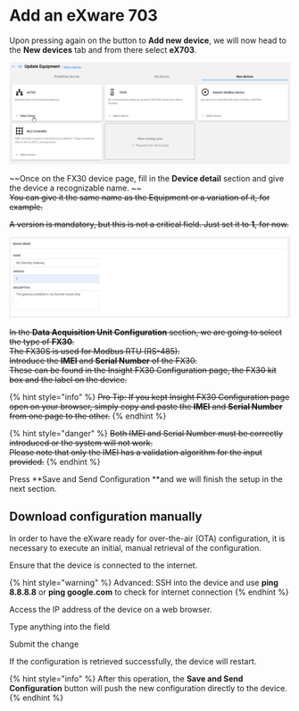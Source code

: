 # Add an eXware 703

Upon pressing again on the button to **Add new device**, we will now head to the **New devices** tab and from there select **eX703**.

![](<../../../../.gitbook/assets/image (68) (1).png>)

~~Once on the FX30 device page, fill in the **Device detail** section and give the device a recognizable name. ~~\
~~You can give it the same name as the Equipment or a variation of it, for example.~~

~~A version is mandatory, but this is not a critical field. Just set it to **1**, for now.~~

![](<../../../../.gitbook/assets/image (32).png>)

~~In the **Data Acquisition Unit Configuration** section, we are going to select the type of **FX30**.~~\
~~The FX30S is used for Modbus RTU (RS-485).~~\
~~Introduce the **IMEI** and **Serial Number** of the FX30.~~\
~~These can be found in the Insight FX30 Configuration page, the FX30 kit box and the label on the device.~~

{% hint style="info" %}
~~Pro Tip: If you kept Insight FX30 Configuration page open on your browser, simply copy and paste the **IMEI** and **Serial Number** from one page to the other.~~
{% endhint %}



{% hint style="danger" %}
~~Both IMEI and Serial Number must be correctly introduced or the system will not work.~~\
~~Please note that only the IMEI has a validation algorithm for the input provided.~~
{% endhint %}

Press **Save and Send Configuration **and we will finish the setup in the next section.

## Download configuration manually

In order to have the eXware ready for over-the-air (OTA) configuration, it is necessary to execute an initial, manual retrieval of the configuration.

Ensure that the device is connected to the internet.

{% hint style="warning" %}
Advanced: SSH into the device and use **ping 8.8.8.8** or **ping google.com** to check for internet connection
{% endhint %}

Access the IP address of the device on a web browser.

Type anything into the field

Submit the change

If the configuration is retrieved successfully, the device will restart.





{% hint style="info" %}
After this operation, the **Save and Send Configuration** button will push the new configuration directly to the device.
{% endhint %}













